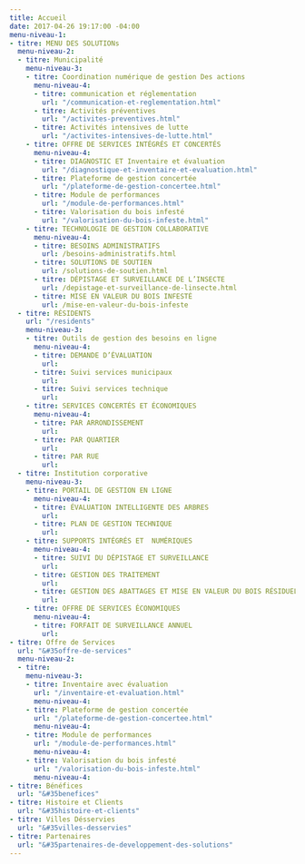 ```yaml
---
title: Accueil
date: 2017-04-26 19:17:00 -04:00
menu-niveau-1:
- titre: MENU DES SOLUTIONs
  menu-niveau-2:
  - titre: Municipalité
    menu-niveau-3:
    - titre: Coordination numérique de gestion Des actions
      menu-niveau-4:
      - titre: communication et réglementation
        url: "/communication-et-reglementation.html"
      - titre: Activités préventives
        url: "/activites-preventives.html"
      - titre: Activités intensives de lutte
        url: "/activites-intensives-de-lutte.html"
    - titre: OFFRE DE SERVICES INTÉGRÉS ET CONCERTÉS
      menu-niveau-4:
      - titre: DIAGNOSTIC ET Inventaire et évaluation
        url: "/diagnostique-et-inventaire-et-evaluation.html"
      - titre: Plateforme de gestion concertée
        url: "/plateforme-de-gestion-concertee.html"
      - titre: Module de performances
        url: "/module-de-performances.html"
      - titre: Valorisation du bois infesté
        url: "/valorisation-du-bois-infeste.html"
    - titre: TECHNOLOGIE DE GESTION COLLABORATIVE
      menu-niveau-4:
      - titre: BESOINS ADMINISTRATIFS
        url: /besoins-administratifs.html
      - titre: SOLUTIONS DE SOUTIEN
        url: /solutions-de-soutien.html
      - titre: DÉPISTAGE ET SURVEILLANCE DE L’INSECTE
        url: /depistage-et-surveillance-de-linsecte.html
      - titre: MISE EN VALEUR DU BOIS INFESTÉ
        url: /mise-en-valeur-du-bois-infeste
  - titre: RÉSIDENTS
    url: "/residents"
    menu-niveau-3:
    - titre: Outils de gestion des besoins en ligne
      menu-niveau-4:
      - titre: DEMANDE D’ÉVALUATION
        url: 
      - titre: Suivi services municipaux
        url: 
      - titre: Suivi services technique
        url: 
    - titre: SERVICES CONCERTÉS ET ÉCONOMIQUES
      menu-niveau-4:
      - titre: PAR ARRONDISSEMENT
        url: 
      - titre: PAR QUARTIER
        url: 
      - titre: PAR RUE
        url: 
  - titre: Institution corporative
    menu-niveau-3:
    - titre: PORTAIL DE GESTION EN LIGNE
      menu-niveau-4:
      - titre: ÉVALUATION INTELLIGENTE DES ARBRES
        url: 
      - titre: PLAN DE GESTION TECHNIQUE
        url: 
    - titre: SUPPORTS INTÉGRÉS ET  NUMÉRIQUES
      menu-niveau-4:
      - titre: SUIVI DU DÉPISTAGE ET SURVEILLANCE
        url: 
      - titre: GESTION DES TRAITEMENT
        url: 
      - titre: GESTION DES ABATTAGES ET MISE EN VALEUR DU BOIS RÉSIDUEL
        url: 
    - titre: OFFRE DE SERVICES ÉCONOMIQUES
      menu-niveau-4:
      - titre: FORFAIT DE SURVEILLANCE ANNUEL
        url: 
- titre: Offre de Services
  url: "&#35offre-de-services"
  menu-niveau-2:
  - titre: 
    menu-niveau-3:
    - titre: Inventaire avec évaluation
      url: "/inventaire-et-evaluation.html"
      menu-niveau-4: 
    - titre: Plateforme de gestion concertée
      url: "/plateforme-de-gestion-concertee.html"
      menu-niveau-4: 
    - titre: Module de performances
      url: "/module-de-performances.html"
      menu-niveau-4: 
    - titre: Valorisation du bois infesté
      url: "/valorisation-du-bois-infeste.html"
      menu-niveau-4: 
- titre: Bénéfices
  url: "&#35benefices"
- titre: Histoire et Clients
  url: "&#35histoire-et-clients"
- titre: Villes Désservies
  url: "&#35villes-desservies"
- titre: Partenaires
  url: "&#35partenaires-de-developpement-des-solutions"
---
```


